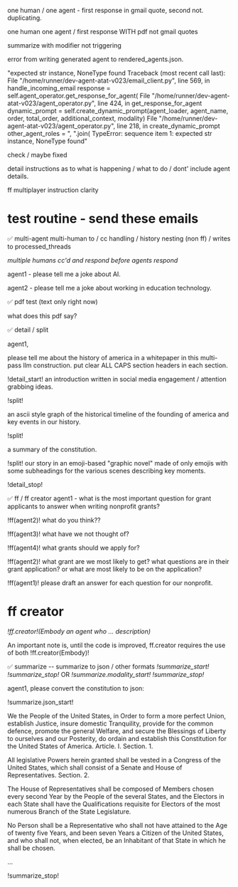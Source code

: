 one human / one agent - first response in gmail quote, second not. duplicating. 

one human one agent / first response WITH pdf not gmail quotes

summarize with modifier not triggering 





error from writing generated agent to rendered_agents.json. 

"expected str instance, NoneType found
Traceback (most recent call last):
  File "/home/runner/dev-agent-atat-v023/email_client.py", line 569, in handle_incoming_email
    response = self.agent_operator.get_response_for_agent(
  File "/home/runner/dev-agent-atat-v023/agent_operator.py", line 424, in get_response_for_agent
    dynamic_prompt = self.create_dynamic_prompt(agent_loader, agent_name, order, total_order, additional_context, modality)
  File "/home/runner/dev-agent-atat-v023/agent_operator.py", line 218, in create_dynamic_prompt
    other_agent_roles = ", ".join(
TypeError: sequence item 1: expected str instance, NoneType found"



check / maybe fixed

detail instructions as to what is happening / what to do / dont' include agent details. 

ff multiplayer instruction clarity 













# test routine - send these emails 


✅  multi-agent multi-human to / cc handling / history nesting  (non ff) / writes to processed_threads 

_multiple humans cc'd and respond before agents respond_

agent1 - please tell me a joke about AI.

agent2 - please tell me a joke about working in education technology. 


✅  pdf test (text only right now)

what does this pdf say? 


✅  detail / split 

agent1,

please tell me about the history of america in a whitepaper in this multi-pass llm construction. put clear ALL CAPS section headers in each section.

!detail_start!
an introduction written in social media engagement / attention grabbing ideas.

!split!

an ascii style graph of the historical timeline of the founding of america and key events in our history.

!split!

a summary of the constitution.

!split!
our story in an emoji-based "graphic novel" made of only emojis with some subheadings for the various scenes describing key moments.

!detail_stop!


✅  ff / ff creator 
agent1 - what is the most important question for grant applicants to answer when writing nonprofit grants?

!ff(agent2)! what do you think??

!ff(agent3)! what have we not thought of?

!ff(agent4)! what grants should we apply for?

!ff(agent2)! what grant are we most likely to get? what questions are in their grant application? or what are most likely to be on the application? 

!ff(agent1)! please draft an answer for each question for our nonprofit. 


# ff creator 
_!ff.creator!(Embody an agent who ... description)_

An important note is, until the code is improved, ff.creator requires the use of both !ff.creator(Embody)! 




✅  summarize  -- summarize to json / other formats 
_!summarize_start!_
_!summarize_stop!_
OR
_!summarize.modality_start!_
_!summarize_stop!_

agent1, please convert the constitution to json:

!summarize.json_start!

We the People of the United States, in Order to form a more perfect Union, establish Justice, insure domestic Tranquility, provide for the common defence, promote the general Welfare, and secure the Blessings of Liberty to ourselves and our Posterity, do ordain and establish this Constitution for the United States of America.
Article. I.
Section. 1.

  All legislative Powers herein granted shall be vested in a Congress of the United States, which shall consist of a Senate and House of Representatives.
  Section. 2.
  
  The House of Representatives shall be composed of Members chosen every second Year by the People of the several States, and the Electors in each State shall have the Qualifications requisite for Electors of the most numerous Branch of the State Legislature.
  
  No Person shall be a Representative who shall not have attained to the Age of twenty five Years, and been seven Years a Citizen of the United States, and who shall not, when elected, be an Inhabitant of that State in which he shall be chosen.
  
  ...
  
  
  !summarize_stop! 
  

